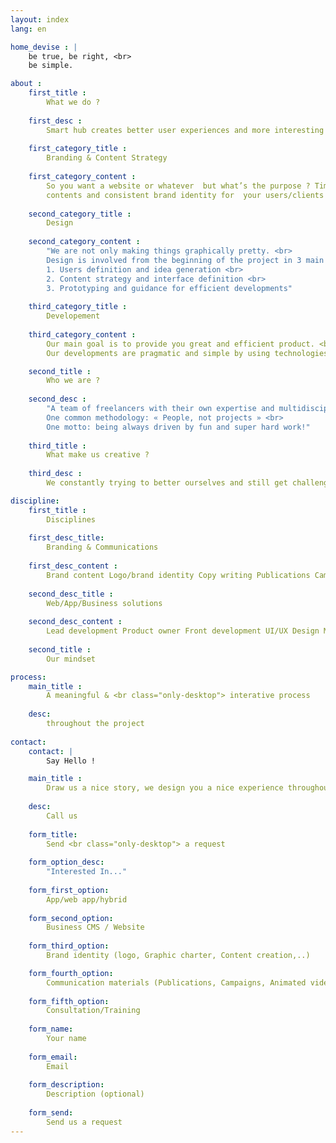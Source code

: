 ```yaml
---
layout: index
lang: en

home_devise : |
    be true, be right, <br>
    be simple.

about :
    first_title :
        What we do ?
    
    first_desc :
        Smart hub creates better user experiences and more interesting brands.
    
    first_category_title :
        Branding & Content Strategy
        
    first_category_content :
        So you want a website or whatever  but what’s the purpose ? Time to build together engaging  and meaningful 
        contents and consistent brand identity for  your users/clients
    
    second_category_title :
        Design
        
    second_category_content :
        "We are not only making things graphically pretty. <br>
        Design is involved from the beginning of the project in 3 main steps: <br>
        1. Users definition and idea generation <br>
        2. Content strategy and interface definition <br>
        3. Prototyping and guidance for efficient developments"
        
    third_category_title :
        Developement
        
    third_category_content :
        Our main goal is to provide you great and efficient product. <br>
        Our developments are pragmatic and simple by using technologies and solutions which are recognized as best standards.

    second_title :
        Who we are ?
        
    second_desc :
        "A team of freelancers with their own expertise and multidisciplinary skills. <br>
        One common methodology: « People, not projects » <br>
        One motto: being always driven by fun and super hard work!"
            
    third_title :
        What make us creative ?
        
    third_desc :
        We constantly trying to better ourselves and still get challenged on a daily basis. Curiosity is our common fuel. Each of us brings both its professional and personal influences and backgrounds which we breathe into each steps of our creation process

discipline:
    first_title :
        Disciplines
        
    first_desc_title:
        Branding & Communications
    
    first_desc_content :
        Brand content Logo/brand identity Copy writing Publications Campaings Infographics Animated videos Illustrations 
    
    second_desc_title :
        Web/App/Business solutions
    
    second_desc_content :
        Lead development Product owner Front development UI/UX Design Motion design Graphic design
        
    second_title :
        Our mindset

process:
    main_title :
        A meaningful & <br class="only-desktop"> interative process
    
    desc:
        throughout the project
        
contact:
    contact: |
        Say Hello !

    main_title :
        Draw us a nice story, we design you a nice experience throughout the project.
    
    desc:
        Call us
        
    form_title:
        Send <br class="only-desktop"> a request
        
    form_option_desc:
        "Interested In..."
    
    form_first_option:
        App/web app/hybrid
        
    form_second_option:    
        Business CMS / Website
    
    form_third_option:    
        Brand identity (logo, Graphic charter, Content creation,..)

    form_fourth_option:    
        Communication materials (Publications, Campaigns, Animated video, illustration/infographics)
        
    form_fifth_option:    
        Consultation/Training
        
    form_name:
        Your name
        
    form_email:
        Email
        
    form_description:
        Description (optional)
        
    form_send:
        Send us a request
---
```

